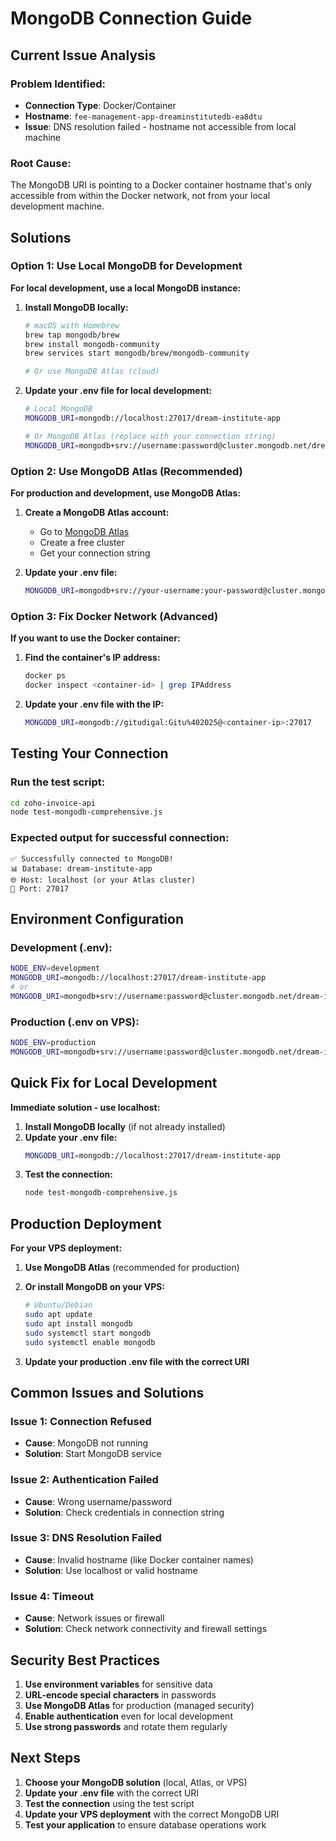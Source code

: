 # MongoDB Connection Guide

## Current Issue Analysis

### Problem Identified:
- **Connection Type**: Docker/Container
- **Hostname**: `fee-management-app-dreaminstitutedb-ea8dtu`
- **Issue**: DNS resolution failed - hostname not accessible from local machine

### Root Cause:
The MongoDB URI is pointing to a Docker container hostname that's only accessible from within the Docker network, not from your local development machine.

## Solutions

### Option 1: Use Local MongoDB for Development

**For local development, use a local MongoDB instance:**

1. **Install MongoDB locally:**
   ```bash
   # macOS with Homebrew
   brew tap mongodb/brew
   brew install mongodb-community
   brew services start mongodb/brew/mongodb-community
   
   # Or use MongoDB Atlas (cloud)
   ```

2. **Update your .env file for local development:**
   ```bash
   # Local MongoDB
   MONGODB_URI=mongodb://localhost:27017/dream-institute-app
   
   # Or MongoDB Atlas (replace with your connection string)
   MONGODB_URI=mongodb+srv://username:password@cluster.mongodb.net/dream-institute-app
   ```

### Option 2: Use MongoDB Atlas (Recommended)

**For production and development, use MongoDB Atlas:**

1. **Create a MongoDB Atlas account:**
   - Go to [MongoDB Atlas](https://www.mongodb.com/atlas)
   - Create a free cluster
   - Get your connection string

2. **Update your .env file:**
   ```bash
   MONGODB_URI=mongodb+srv://your-username:your-password@cluster.mongodb.net/dream-institute-app?retryWrites=true&w=majority
   ```

### Option 3: Fix Docker Network (Advanced)

**If you want to use the Docker container:**

1. **Find the container's IP address:**
   ```bash
   docker ps
   docker inspect <container-id> | grep IPAddress
   ```

2. **Update your .env file with the IP:**
   ```bash
   MONGODB_URI=mongodb://gitudigal:Gitu%402025@<container-ip>:27017
   ```

## Testing Your Connection

### Run the test script:
```bash
cd zoho-invoice-api
node test-mongodb-comprehensive.js
```

### Expected output for successful connection:
```
✅ Successfully connected to MongoDB!
📊 Database: dream-institute-app
🌐 Host: localhost (or your Atlas cluster)
🔌 Port: 27017
```

## Environment Configuration

### Development (.env):
```bash
NODE_ENV=development
MONGODB_URI=mongodb://localhost:27017/dream-institute-app
# or
MONGODB_URI=mongodb+srv://username:password@cluster.mongodb.net/dream-institute-app
```

### Production (.env on VPS):
```bash
NODE_ENV=production
MONGODB_URI=mongodb+srv://username:password@cluster.mongodb.net/dream-institute-app
```

## Quick Fix for Local Development

**Immediate solution - use localhost:**

1. **Install MongoDB locally** (if not already installed)
2. **Update your .env file:**
   ```bash
   MONGODB_URI=mongodb://localhost:27017/dream-institute-app
   ```
3. **Test the connection:**
   ```bash
   node test-mongodb-comprehensive.js
   ```

## Production Deployment

**For your VPS deployment:**

1. **Use MongoDB Atlas** (recommended for production)
2. **Or install MongoDB on your VPS:**
   ```bash
   # Ubuntu/Debian
   sudo apt update
   sudo apt install mongodb
   sudo systemctl start mongodb
   sudo systemctl enable mongodb
   ```

3. **Update your production .env file with the correct URI**

## Common Issues and Solutions

### Issue 1: Connection Refused
- **Cause**: MongoDB not running
- **Solution**: Start MongoDB service

### Issue 2: Authentication Failed
- **Cause**: Wrong username/password
- **Solution**: Check credentials in connection string

### Issue 3: DNS Resolution Failed
- **Cause**: Invalid hostname (like Docker container names)
- **Solution**: Use localhost or valid hostname

### Issue 4: Timeout
- **Cause**: Network issues or firewall
- **Solution**: Check network connectivity and firewall settings

## Security Best Practices

1. **Use environment variables** for sensitive data
2. **URL-encode special characters** in passwords
3. **Use MongoDB Atlas** for production (managed security)
4. **Enable authentication** even for local development
5. **Use strong passwords** and rotate them regularly

## Next Steps

1. **Choose your MongoDB solution** (local, Atlas, or VPS)
2. **Update your .env file** with the correct URI
3. **Test the connection** using the test script
4. **Update your VPS deployment** with the correct MongoDB URI
5. **Test your application** to ensure database operations work 
